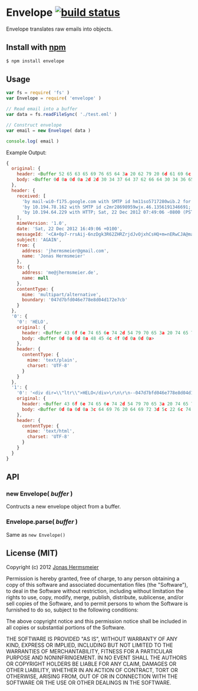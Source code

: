 
# Envelope [![build status](https://secure.travis-ci.org/jhermsmeier/node-envelope.png)](http://travis-ci.org/jhermsmeier/node-envelope)

Envelope translates raw emails into objects.


## Install with [npm](https://npmjs.org)

```sh
$ npm install envelope
```


## Usage

```javascript
var fs = require( 'fs' )
var Envelope = require( 'envelope' )

// Read email into a buffer
var data = fs.readFileSync( './test.eml' )

// Construct envelope
var email = new Envelope( data )

console.log( email )
```

Example Output:

```js
{
  original: {
    header: <Buffer 52 65 63 65 69 76 65 64 3a 20 62 79 20 6d 61 69 6c 2d 77 69 30 2d 66 31 37 35 2e 67 6f 6f 67 6c 65 2e 63 6f 6d 20 77 69 74 68 20 53 4d 54 50 20 69 64 20...>,
    body: <Buffer 0d 0a 0d 0a 2d 2d 30 34 37 64 37 62 66 64 30 34 36 65 37 37 38 65 38 64 30 34 64 31 37 32 65 37 63 62 0d 0a 43 6f 6e 74 65 6e 74 2d 54 79 70 65 3a 20 74...>
  },
  header: {
    received: [
      'by mail-wi0-f175.google.com with SMTP id hm11so5717280wib.2 for <me@jhermsmeier.de>; Sat, 22 Dec 2012 07:49:06 -0800 (PST)',
      'by 10.194.78.162 with SMTP id c2mr28698959wjx.46.1356191346691; Sat, 22 Dec 2012 07:49:06 -0800 (PST)',
      'by 10.194.64.229 with HTTP; Sat, 22 Dec 2012 07:49:06 -0800 (PST)'
    ],
    mimeVersion: '1.0',
    date: 'Sat, 22 Dec 2012 16:49:06 +0100',
    messageId: '<CA+0p7-rrsAij-6nzDgk3R62ZHRZrjdJvOjxhCsHQ+m=nERwCJA@mail.gmail.com>',
    subject: 'AGAIN',
    from: {
      address: 'jhermsmeier@gmail.com',
      name: 'Jonas Hermsmeier'
    },
    to: {
      address: 'me@jhermsmeier.de',
      name: null
    },
    contentType: {
      mime: 'multipart/alternative',
      boundary: '047d7bfd046e778e8d04d172e7cb'
    }
  },
  '0': {
    '0': 'HELO',
    original: {
      header: <Buffer 43 6f 6e 74 65 6e 74 2d 54 79 70 65 3a 20 74 65 78 74 2f 70 6c 61 69 6e 3b 20 63 68 61 72 73 65 74 3d 55 54 46 2d 38>,
      body: <Buffer 0d 0a 0d 0a 48 45 4c 4f 0d 0a 0d 0a>
    },
    header: {
      contentType: {
        mime: 'text/plain',
        charset: 'UTF-8'
      }
    }
  },
  '1': {
    '0': '<div dir=\\"ltr\\">HELO</div>\r\n\r\n--047d7bfd046e778e8d04d172e7cb--',
    original: {
      header: <Buffer 43 6f 6e 74 65 6e 74 2d 54 79 70 65 3a 20 74 65 78 74 2f 68 74 6d 6c 3b 20 63 68 61 72 73 65 74 3d 55 54 46 2d 38>,
      body: <Buffer 0d 0a 0d 0a 3c 64 69 76 20 64 69 72 3d 5c 22 6c 74 72 5c 22 3e 48 45 4c 4f 3c 2f 64 69 76 3e 0d 0a 0d 0a 2d 2d 30 34 37 64 37 62 66 64 30 34 36 65 37 37...>
    },
    header: {
      contentType: {
        mime: 'text/html',
        charset: 'UTF-8'
      }
    }
  }
}
```


## API

### new Envelope( *buffer* )
Contructs a new envelope object from a buffer.

### Envelope.parse( *buffer* )
Same as `new Envelope()`


## License (MIT)

Copyright (c) 2012 [Jonas Hermsmeier](http://jhermsmeier.de)

Permission is hereby granted, free of charge, to any person obtaining a copy 
of this software and associated documentation files (the "Software"), to deal 
in the Software without restriction, including without limitation the rights 
to use, copy, modify, merge, publish, distribute, sublicense, and/or sell 
copies of the Software, and to permit persons to whom the Software is 
furnished to do so, subject to the following conditions:

The above copyright notice and this permission notice shall be included in 
all copies or substantial portions of the Software.

THE SOFTWARE IS PROVIDED "AS IS", WITHOUT WARRANTY OF ANY KIND, EXPRESS OR 
IMPLIED, INCLUDING BUT NOT LIMITED TO THE WARRANTIES OF MERCHANTABILITY, 
FITNESS FOR A PARTICULAR PURPOSE AND NONINFRINGEMENT. IN NO EVENT SHALL THE 
AUTHORS OR COPYRIGHT HOLDERS BE LIABLE FOR ANY CLAIM, DAMAGES OR OTHER 
LIABILITY, WHETHER IN AN ACTION OF CONTRACT, TORT OR OTHERWISE, ARISING FROM, 
OUT OF OR IN CONNECTION WITH THE SOFTWARE OR THE USE OR OTHER DEALINGS IN 
THE SOFTWARE.
